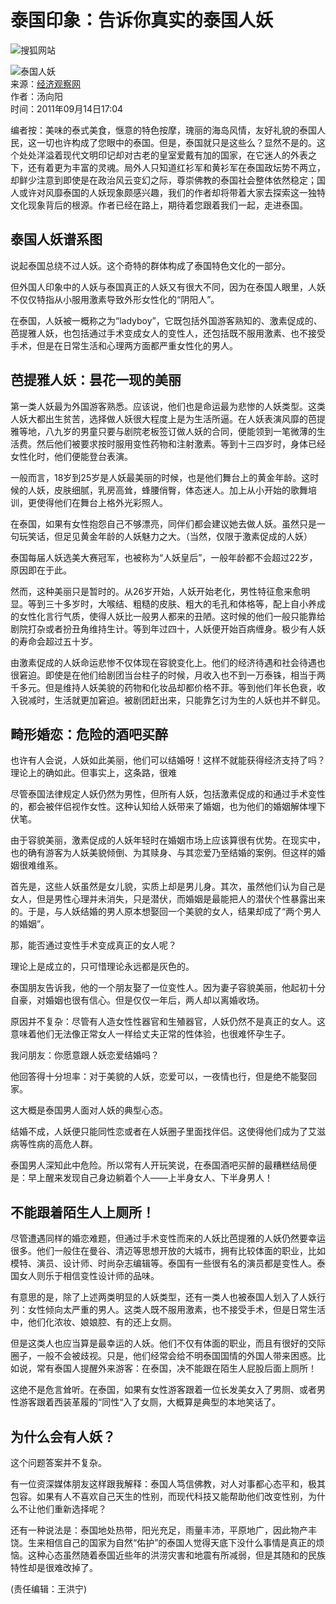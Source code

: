 # 泰国印象：告诉你真实的泰国人妖

![搜狐网站](https://images.sohu.com/uiue/sohu_logo/sohu_logo3.gif)

![泰国人妖](https://i5.itc.cn/20090508/6d4_a135c9bf_eb32_4700_a89a_18e35c5fe67e_0.jpg)  
来源：[经济观察网](https://www.eeo.com.cn/2011/0914/211197.shtml)  
作者：汤向阳  
时间：2011年09月14日17:04

编者按：美味的泰式美食，惬意的特色按摩，瑰丽的海岛风情，友好礼貌的泰国人民，这一切也许构成了您眼中的泰国。但是，泰国就只是这些么？显然不是的。这个处处洋溢着现代文明印记却对古老的皇室爱戴有加的国家，在它迷人的外表之下，还有着更为丰富的灵魂。局外人只知道红衫军和黄衫军在泰国政坛势不两立，却鲜少注意到即使是在政治风云变幻之际，尊崇佛教的泰国社会整体依然稳定；国人或许对风靡泰国的人妖现象颇感兴趣，我们的作者却将带着大家去探索这一独特文化现象背后的根源。作者已经在路上，期待着您跟着我们一起，走进泰国。

## 泰国人妖谱系图

说起泰国总绕不过人妖。这个奇特的群体构成了泰国特色文化的一部分。

但外国人印象中的人妖与泰国真正的人妖又有很大不同，因为在泰国人眼里，人妖不仅仅特指从小服用激素导致外形女性化的“阴阳人”。

在泰国，人妖被一概称之为“ladyboy”，它既包括外国游客熟知的、激素促成的、芭提雅人妖，也包括通过手术变成女人的变性人，还包括既不服用激素、也不接受手术，但是在日常生活和心理两方面都严重女性化的男人。

## 芭提雅人妖：昙花一现的美丽

第一类人妖最为外国游客熟悉。应该说，他们也是命运最为悲惨的人妖类型。这类人妖大都出生贫苦，选择做人妖很大程度上是为生活所逼。在人妖表演风靡的芭提雅等地，八九岁的男童只要与剧院老板签订做人妖的合同，便能领到一笔微薄的生活费。然后他们被要求按时服用变性药物和注射激素。等到十三四岁时，身体已经女性化时，他们便能登台表演。

一般而言，18岁到25岁是人妖最美丽的时候，也是他们舞台上的黄金年龄。这时候的人妖，皮肤细腻，乳房高耸，蜂腰俏臀，体态迷人。加上从小开始的歌舞培训，更使得他们在舞台上格外光彩照人。

在泰国，如果有女性抱怨自己不够漂亮，同伴们都会建议她去做人妖。虽然只是一句玩笑话，但足见黄金年龄的人妖魅力之大。（当然，仅限于激素促成的人妖）

泰国每届人妖选美大赛冠军，也被称为“人妖皇后”，一般年龄都不会超过22岁，原因即在于此。

然而，这种美丽只是暂时的。从26岁开始，人妖开始老化，男性特征愈来愈明显。等到三十多岁时，大喉结、粗糙的皮肤、粗大的毛孔和体格等，配上自小养成的女性化言行气质，使得人妖比一般男人都来的丑陋。这时候的他们一般只能靠给剧院打杂或者扮丑角维持生计。等到年过四十，人妖便开始百病缠身。极少有人妖的寿命会超过五十岁。

由激素促成的人妖命运悲惨不仅体现在容貌变化上。他们的经济待遇和社会待遇也很窘迫。即使是在他们给剧团当台柱子的时候，月收入也不到一万泰铢，相当于两千多元。但是维持人妖美貌的药物和化妆品却都价格不菲。等到他们年长色衰，收入锐减时，生活就更加窘迫。被剧团赶出来，只能靠乞讨为生的人妖也并不鲜见。

## 畸形婚恋：危险的酒吧买醉

也许有人会说，人妖如此美丽，他们可以结婚呀！这样不就能获得经济支持了吗？理论上的确如此。但事实上，这条路，很难

尽管泰国法律规定人妖仍然为男性，但所有人妖，包括激素促成的和通过手术变性的，都会被伴侣视作女性。这种认知给人妖带来了婚姻，也为他们的婚姻解体埋下伏笔。

由于容貌美丽，激素促成的人妖年轻时在婚姻市场上应该算很有优势。在现实中，也的确有游客为人妖美貌倾倒、为其赎身、与其恋爱乃至结婚的案例。但这样的婚姻很难维系。

首先是，这些人妖虽然是女儿貌，实质上却是男儿身。其次，虽然他们认为自己是女人，但是男性心理并未消失，只是潜伏，而婚姻是最能把人的潜伏个性暴露出来的。于是，与人妖结婚的男人原本想娶回一个美貌的女人，结果却成了“两个男人的婚姻”。

那，能否通过变性手术变成真正的女人呢？

理论上是成立的，只可惜理论永远都是灰色的。

泰国朋友告诉我，他的一个朋友娶了一位变性人。因为妻子容貌美丽，他起初十分自豪，对婚姻也很有信心。但是仅仅一年后，两人却以离婚收场。

原因并不复杂：尽管有人造女性性器官和生殖器官，人妖仍然不是真正的女人。这意味着他们无法像正常女人一样给丈夫正常的性体验，也很难怀孕生子。

我问朋友：你愿意跟人妖恋爱结婚吗？

他回答得十分坦率：对于美貌的人妖，恋爱可以，一夜情也行，但是绝不能娶回家。

这大概是泰国男人面对人妖的典型心态。

结婚不成，人妖便只能同性恋或者在人妖圈子里面找伴侣。这使得他们成为了艾滋病等性病的高危人群。

泰国男人深知此中危险。所以常有人开玩笑说，在泰国酒吧买醉的最糟糕结局便是：早上醒来发现自己身边躺着个人——上半身女人、下半身男人！

## 不能跟着陌生人上厕所！

尽管遭遇同样的婚恋难题，但通过手术变性而来的人妖比芭提雅的人妖仍然要幸运很多。他们一般住在曼谷、清迈等思想开放的大城市，拥有比较体面的职业，比如模特、演员、设计师、时尚杂志编辑等。泰国有一些很有名的演员都是变性人。泰国女人则乐于相信变性设计师的品味。

有意思的是，除了上述两类明显的人妖类型，还有一类人也被泰国人划入了人妖行列：女性倾向太严重的男人。这类人既不服用激素，也不接受手术，但是日常生活中，他们化浓妆、娘娘腔、有的还上女厕。

但是这类人也应当算是最幸运的人妖。他们不仅有体面的职业，而且有很好的交际圈子，一般不会被歧视。只是，他们经常会给不明泰国国情的外国人带来困惑。比如说，常有泰国人提醒外来游客：在泰国，决不能跟在陌生人屁股后面上厕所！

这绝不是危言耸听。在泰国，如果有女性游客跟着一位长发美女入了男厕、或者男性游客跟着西装革履的“同性“入了女厕，大概算是典型的本地笑话了。

## 为什么会有人妖？

这个问题答案并不复杂。

有一位资深媒体朋友这样跟我解释：泰国人笃信佛教，对人对事都心态平和，极其包容。如果有人不喜欢自己天生的性别，而现代科技又能帮助他们改变性别，为什么不让他们重新选择呢？

还有一种说法是：泰国地处热带，阳光充足，雨量丰沛，平原地广，因此物产丰饶。生来相信自己的国家为自然“佑护”的泰国人觉得天底下没什么事情是真正的烦恼。这种心态虽然随着泰国近些年的洪涝灾害和地震有所减弱，但是其随和的民族特性却是很难改掉了。

(责任编辑：王洪宁)
<!-- tcd_original_link https://business.sohu.com/20110914/n319338679.shtml -->
